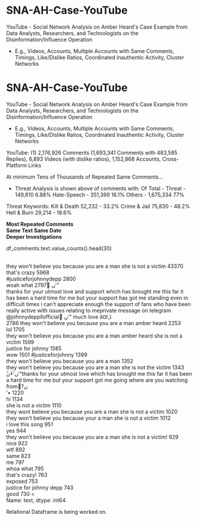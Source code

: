 # SNA-AH-Case-YouTube
YouTube - Social Network Analysis on Amber Heard's Case Example from Data Analysts, Researchers, and Technologists on the Disinformation/Influence Operation 

- E.g., Videos, Accounts, Multiple Accounts with Same Comments, Timings, Like/Dislike Ratios, Coordinated Inauthentic Activity, Cluster Networks

# SNA-AH-Case-YouTube
YouTube - Social Network Analysis on Amber Heard's Case Example from Data Analysts, Researchers, and Technologists on the Disinformation/Influence Operation 

- E.g., Videos, Accounts, Multiple Accounts with Same Comments, Timings, Like/Dislike Ratios, Coordinated Inauthentic Activity, Cluster Networks

YouTube: (1) 2,176,926 Comments (1,693,341 Comments with 483,585 Replies), 6,893 Videos (with dislike ratios), 1,152,868 Accounts, Cross-Platform Links

At minimum Tens of Thousands of Repeated Same Comments...

- Threat Analysis is shown above of comments with:
Of Total - 
Threat - 149,810 6.88%
Hate-Speech - 351,399 16.1%
Others - 1,675,334 77%

Threat Keywords:
Kill & Death 52,232 - 33.2%
Crime & Jail 75,830 - 48.2%
Hell & Burn 29,214 - 18.6%


<b>Most Repeated Comments
<br>Same Text Same Date
<br>Deeper Investigations</b>

df_comments.text.value_counts().head(30)

<br>they won't believe you because you are a man she is not a victim                                                                                                                                                                                                                                                                                     43370
<br>that's crazy                                                                                                                                                                                                                                                                                                                                          5968
<br>#justiceforjohnnydepp                                                                                                                                                                                                                                                                                                                                  2800
<br>woah what                                                                                                                                                                                                                                                                                                                                              2797
ًں’“<br>thanks for your utmost love and support which has brought me this far it has been a hard time for me but your support has got me standing even in difficult times i can't appreciate enough the support of fans who have been really active with issues relating to meprivate message on telegram @johnnydeppllofficial  ًں’“ much love â‌¤ï¸ڈ<br>     2786
they won't believe you because you are a man amber heard                                                                                                                                                                                                                                                                                               2253
<br>lol                                                                                                                                                                                                                                                                                                                                                    1705
<br>they won't believe you because you are a man amber heard she is not a victim                                                                                                                                                                                                                                                                           1599
<br>justice for johnny                                                                                                                                                                                                                                                                                                                                     1585
<br>wow                                                                                                                                                                                                                                                                                                                                                    1501
#justiceforjohnny                                                                                                                                                                                                                                                                                                                                      1399
<br>they won't believe you because you are a man                                                                                                                                                                                                                                                                                                           1352
<br>they won't believe you because you are a man she is not the victim                                                                                                                                                                                                                                                                                     1343
ًں’•ًں’“thanks for your utmost love which has brought me this far it has been a hard time for me but your support got me going where are you watching from?ًں<br>’•                                                                                                                                                                                        1220
<br>hi                                                                                                                                                                                                                                                                                                                                                     1134
<br>she is not a victim                                                                                                                                                                                                                                                                                                                                    1110
<br>they wont believe you because you are a man she is not a victim                                                                                                                                                                                                                                                                                        1020
<br>they won't believe you because your a man she is not a victim                                                                                                                                                                                                                                                                                          1012
<br>i love this song                                                                                                                                                                                                                                                                                                                                        951
<br>yes                                                                                                                                                                                                                                                                                                                                                     944
<br>they won't believe you because you are a man she is not a victim!                                                                                                                                                                                                                                                                                       929
<br>nice                                                                                                                                                                                                                                                                                                                                                    922
<br>wtf                                                                                                                                                                                                                                                                                                                                                     892
<br>same                                                                                                                                                                                                                                                                                                                                                    823
<br>me                                                                                                                                                                                                                                                                                                                                                      797
<br>whoa what                                                                                                                                                                                                                                                                                                                                               795
<br>that's crazy!                                                                                                                                                                                                                                                                                                                                           763
<br>exposed                                                                                                                                                                                                                                                                                                                                                 753
<br>justice for johnny depp                                                                                                                                                                                                                                                                                                                                 743
<br>good                                                                                                                                                                                                                                                                                                                                                    730
<<br>Name: text, dtype: int64


Relational Dataframe is being worked on.
